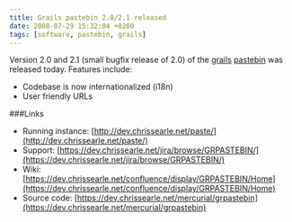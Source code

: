```yaml
---
title: Grails pastebin 2.0/2.1 released
date: 2008-07-29 15:32:04 +0200
tags: [software, pastebin, grails]
---
```


Version 2.0 and 2.1 (small bugfix release of 2.0) of the [grails](http://grails.org/) [pastebin](http://en.wikipedia.org/wiki/Pastebin) was released today. Features include:

*  Codebase is now internationalized (i18n)
*  User friendly URLs

###Links

*  Running instance: [http://dev.chrissearle.net/paste/](http://dev.chrissearle.net/paste/)
*  Support: [https://dev.chrissearle.net/jira/browse/GRPASTEBIN/](https://dev.chrissearle.net/jira/browse/GRPASTEBIN/)
*  Wiki: [https://dev.chrissearle.net/confluence/display/GRPASTEBIN/Home](https://dev.chrissearle.net/confluence/display/GRPASTEBIN/Home)
*  Source code: [https://dev.chrissearle.net/mercurial/grpastebin](https://dev.chrissearle.net/mercurial/grpastebin)

